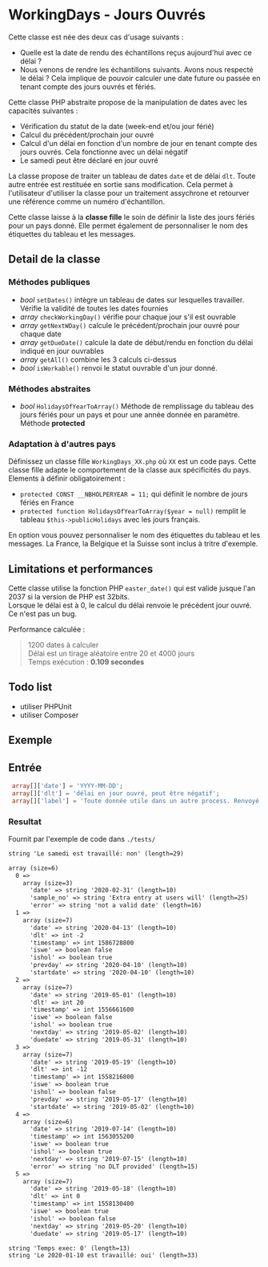 # WorkingDays - Jours Ouvrés

Cette classe est née des deux cas d'usage suivants :
 * Quelle est la date de rendu des échantillons reçus aujourd'hui avec ce délai ?
 * Nous venons de rendre les échantillons suivants. Avons nous respecté le délai ?
Cela implique de pouvoir calculer une date future ou passée en tenant compte des jours ouvrés et fériés.

Cette classe PHP abstraite propose de la manipulation de dates avec les capacités suivantes :
 * Vérification du statut de la date (week-end et/ou jour férié)
 * Calcul du précédent/prochain jour ouvré
 * Calcul d'un délai en fonction d'un nombre de jour en tenant compte des jours ouvrés. Cela fonctionne avec un délai négatif
 * Le samedi peut être déclaré en jour ouvré
	
La classe propose de traiter un tableau de dates `date` et de délai `dlt`. Toute autre entrée est restituée en sortie sans modification. Cela permet à l'utilisateur d'utiliser la classe pour un traitement assychrone et retourver une référence comme un numéro d'échantillon.

Cette classe laisse à la **classe fille** le soin de définir la liste des jours fériés pour un pays donné. Elle permet également de personnaliser le nom des étiquettes du tableau et les messages.

## Detail de la classe

### Méthodes publiques
 * *bool* `setDates()` intègre un tableau de dates sur lesquelles travailler. Vérifie la validité de toutes les dates fournies
 * *array* `checkWorkingDay()` vérifie pour chaque jour s'il est ouvrable
 * *array* `getNextWDay()` calcule le précédent/prochain jour ouvré pour chaque date
 * *array* `getDueDate()` calcule la date de début/rendu en fonction du délai indiqué en jour ouvrables
 * *array* `getAll()` combine les 3 calculs ci-dessus
 * *bool* `isWorkable()` renvoi le statut ouvrable d'un jour donné.

### Méthodes abstraites
 * *bool* `HolidaysOfYearToArray()` Méthode de remplissage du tableau des jours fériés pour un pays et pour une année donnée en paramètre. Méthode __protected__
 
### Adaptation à d'autres pays
Définissez un classe fille `WorkingDays_XX.php` où `XX` est un code pays. Cette classe fille adapte le comportement de la classe aux spécificités du pays.  
Elements à définir obligatoirement :
 * `protected CONST __NBHOLPERYEAR = 11;` qui définit le nombre de jours fériés en France
 * `protected function HolidaysOfYearToArray($year = null)` remplit le tableau `$this->publicHolidays` avec les jours français.

En option vous pouvez personnaliser le nom des étiquettes du tableau et les messages. La France, la Belgique et la Suisse sont inclus à tritre d'exemple.
 
## Limitations et performances
Cette classe utilise la fonction PHP `easter_date()` qui est valide jusque l'an 2037 si la version de PHP est 32bits.  
Lorsque le délai est à 0, le calcul du délai renvoie le précédent jour ouvré. Ce n'est pas un bug.

Performance calculée :
> 1200 dates à calculer  
> Délai est un tirage aléatoire entre 20 et 4000 jours  
> Temps exécution : **0.109 secondes**  

## Todo list
 * utiliser PHPUnit
 * utiliser Composer

## Exemple

## Entrée
````php
 array[]['date'] = 'YYYY-MM-DD';
 array[]['dlt'] = 'délai en jour ouvré, peut être négatif';
 array[]['label'] = 'Toute donnée utile dans un autre process. Renvoyé tel que reçu';
````

### Resultat
Fournit par l'exemple de code dans `./tests/`
````txt
string 'Le samedi est travaillé: non' (length=29)

array (size=6)
  0 => 
    array (size=3)
      'date' => string '2020-02-31' (length=10)
      'sample_no' => string 'Extra entry at users will' (length=25)
      'error' => string 'not a valid date' (length=16)
  1 => 
    array (size=7)
      'date' => string '2020-04-13' (length=10)
      'dlt' => int -2
      'timestamp' => int 1586728800
      'iswe' => boolean false
      'ishol' => boolean true
      'prevday' => string '2020-04-10' (length=10)
      'startdate' => string '2020-04-10' (length=10)
  2 => 
    array (size=7)
      'date' => string '2019-05-01' (length=10)
      'dlt' => int 20
      'timestamp' => int 1556661600
      'iswe' => boolean false
      'ishol' => boolean true
      'nextday' => string '2019-05-02' (length=10)
      'duedate' => string '2019-05-31' (length=10)
  3 => 
    array (size=7)
      'date' => string '2019-05-19' (length=10)
      'dlt' => int -12
      'timestamp' => int 1558216800
      'iswe' => boolean true
      'ishol' => boolean false
      'prevday' => string '2019-05-17' (length=10)
      'startdate' => string '2019-05-02' (length=10)
  4 => 
    array (size=6)
      'date' => string '2019-07-14' (length=10)
      'timestamp' => int 1563055200
      'iswe' => boolean true
      'ishol' => boolean true
      'nextday' => string '2019-07-15' (length=10)
      'error' => string 'no DLT provided' (length=15)
  5 => 
    array (size=7)
      'date' => string '2019-05-18' (length=10)
      'dlt' => int 0
      'timestamp' => int 1558130400
      'iswe' => boolean true
      'ishol' => boolean false
      'nextday' => string '2019-05-20' (length=10)
      'duedate' => string '2019-05-17' (length=10)

string 'Temps exec: 0' (length=13)
string 'Le 2020-01-10 est travaillé: oui' (length=33)


````

